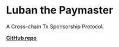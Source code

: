 # Luban the Paymaster

A Cross-chain Tx Sponsorship Protocol.

[**GitHub repo**](https://github.com/da-bao-jian/luban-the-paymaster)
